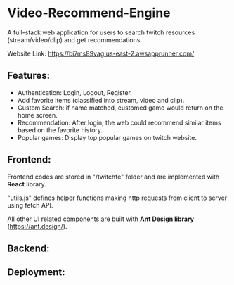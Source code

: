 # Video-Recommend-Engine
A full-stack web application for users to search twitch resources (stream/video/clip) and get recommendations.


Website Link: https://bi7ms89vag.us-east-2.awsapprunner.com/

## Features:
- Authentication: Login, Logout, Register.
- Add favorite items (classified into stream, video and clip).
- Custom Search: if name matched, customed game would return on the home screen.
- Recommendation: After login, the web could recommend similar items based on the favorite history.
- Popular games: Display top popular games on twitch website. 

## Frontend:
Frontend codes are stored in "/twitchfe" folder and are implemented with **React** library.

"utils.js" defines helper functions making http requests from client to server using fetch API.

All other UI related components are built with **Ant Design library** (https://ant.design/).

## Backend:

## Deployment:
